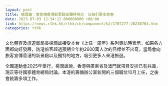```yaml
---
layout: post
title: 楊潤雄：會宣傳香港新景點及獨特地方　以吸引更多旅客
date: 2023-07-03 12:34:12.000000000 +08:00
link: https://news.rthk.hk/rthk/ch/component/k2/1707277-20230703.htm
categories: rthk
---
```


文化體育及旅遊局局長楊潤雄接受本台《上任一周年》系列專訪時表示，如果各方面都向好發展，訪港旅客超過預期全年約2600萬人次的目標並不出奇。當局會向旅客宣傳香港的新景點以及獨特的地方，吸引更多人來港旅遊。 

全國運動會2025年舉行，楊潤雄說，香港與廣東省及澳門就項目安排已有共識，現正等待國家體育總局討論。本港的籌備辦公室新開的三個職位10月上任，之後會統籌多項工作。
